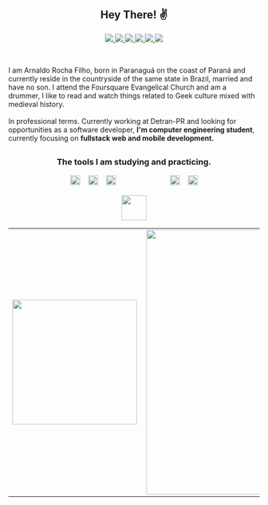 
  <h2 align="center">Hey There! ✌ </h2>

<p align="center">
<a 
   href="http://api.whatsapp.com/send?1=pt_BR&phone=5542988297314" 
   alt="WhatsApp"
   target="blank" 
   >  
  <img src="https://img.shields.io/badge/-Whatsapp-4CA143?style=flat-square&labelColor=4CA143&logo=whatsapp&logoColor=white&link" />
  </a>
  <a href="mailto:arnaldorochafilho@gmail.com"
     alt="https://mail.google.com"
     target="blank"
     >
  </a>
  <a
     href="https://www.linkedin.com/in/arnaldo-rocha-filho-52ba03163/"
     alt="LinkedIn"
     Target="blank"
     >
    <img src="https://img.shields.io/badge/-LinkedIn-blue?style=flat-square&logo=Linkedin&logoColor=white&link" />
  </a>
  <a
     href="https://github.com/arnaldorocha"
     alt="GitHub"
     target="blank"
     >
    <img src="https://img.shields.io/badge/-Github-000?style=flat-square&logo=Github&logoColor=white&link" />
  </a>
    <a
    href="https://www.facebook.com/supernaldo/" 
    alt="Facebook"
    target="blank"
  >
    <img src="https://img.shields.io/badge/-Facebook-006?style=flat-square&logo=Facebook&logoColor=white&link" />
  </a>
  <a
    href="https://www.instagram.com/arnaldorochafilho" 
    alt="Instagram"
    target="blank"
       >
    <img src="https://img.shields.io/badge/-Instagram-993399?style=flat-square&logo=Instagram&logoColor=white&link" />
  </a>
    <a
    href="mailto:arnaldorochafilho@gmail.com" 
    alt="Gmail"
    target="blank"
  >
    <img src="https://img.shields.io/badge/-Gmail-c14438?style=flat-square&logo=Gmail&logoColor=white&link=mailto:arnaldorochafilho@gmail.com" />
  </a>
 </p>
 <br>
 
<p>
 I am Arnaldo Rocha Filho, born in Paranaguá on the coast of Paraná and currently reside
 in the countryside of the same state in Brazil, married and have no son. I attend the
 Foursquare Evangelical Church and am a drummer, I like to read and watch things related to Geek culture mixed with medieval history.
 <br><br>
 In professional terms. Currently working at Detran-PR and looking for opportunities as a software developer, <b>I'm computer engineering student</b>, currently focusing on <b>fullstack web and mobile development.</b>
</p>
 
<h2>
</h2>

  <h3 align="center">The tools I am studying and practicing.</h3>  
    
<p align="center">    
<img src="https://raw.githubusercontent.com/dhanishgajjar/vscode-icons/master/png/default_dark.png" width="20" > 
&nbsp&nbsp  
<img src="https://git-scm.com/images/logos/downloads/Git-Icon-1788C.png" width="20" > 
&nbsp&nbsp      
<img src="https://icons-for-free.com/iconfiles/png/512/github+logo+icon-1320193261904451658.png" width="20" >
&nbsp&nbsp    
<img src="https://logodownload.org/wp-content/uploads/2016/10/html5-logo-10.png" width="15" >
&nbsp&nbsp      
<img src="https://www.pngix.com/pngfile/big/193-1937198_image-result-for-css3-icon-css-logo-transparent.png" width="15" >  
&nbsp&nbsp  
<img src="https://cdn.freelogovectors.net/wp-content/uploads/2020/11/javascript_logo-768x873.png" width="15" >   
&nbsp&nbsp  
<img src="https://image.flaticon.com/icons/png/512/919/919825.png" width="20" >   
&nbsp&nbsp      
<img src="https://cdn.iconscout.com/icon/free/png-512/c-programming-569564.png" width="20" >  
  <br><br>
<img src="https://github.com/arnaldorocha/arnaldorocha/blob/master/.github/assets/Sem%20t%C3%ADtulo2.png" width="50">
  </p>

<center>
  <table>
    <tr>
      <td><img height="250px" align="left" src="https://github-readme-stats.vercel.app/api?username=arnaldorocha&show_icons=true&count_private=true" /></td>
        <td><img width="530px" align="left" src="https://github-readme-stats.vercel.app/api/top-langs/?username=arnaldorocha&hide=html,TSQL,CSS,SCSS&layout=compact&count_private=true&langs_count=8" /></td>        
    </tr>   
  </table>
</center>

